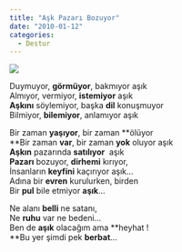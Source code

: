 ```yaml
---
title: "Aşk Pazarı Bozuyor"
date: "2010-01-12"
categories: 
  - Destur
---
```


![](/uploads/image/pazaryeri8cw5.jpg)

Duymuyor, **görmüyor**, bakmıyor aşık  
Almıyor, vermiyor, **istemiyor** aşık  
**Aşkını** söylemiyor, başka **dil** konuşmuyor  
Bilmiyor, **bilemiyor**, anlamıyor aşık

Bir zaman **yaşıyor**, bir zaman **ölüyor  
**Bir zaman **var**, bir zaman **yok** oluyor aşık  
**Aşkın** pazarında **satılıyor**  aşık  
**Pazarı** bozuyor, **dirhemi** kırıyor,   
İnsanların **keyfini** kaçırıyor aşık…  
Adına bir **evren** kurulurken, birden   
Bir **pul** bile etmiyor **aşık**…

Ne alanı **belli** ne satanı,  
Ne **ruhu** var ne bedeni…  
Ben de **aşık** olacağım ama **heyhat !  
**Bu yer şimdi pek **berbat**…
